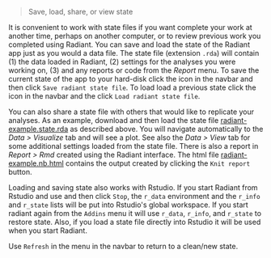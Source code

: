 > Save, load, share, or view state

It is convenient to work with state files if you want complete your work at another time, perhaps on another computer, or to review previous work you completed using Radiant. You can save and load the state of the Radiant app just as you would a data file. The state file (extension `.rda`) will contain (1) the data loaded in Radiant, (2) settings for the analyses you were working on, (3) and any reports or code from the _Report_ menu. To save the current state of the app to your hard-disk click the <i title='Save' class='fa fa-save'></i> icon in the navbar and then click `Save radiant state file`. To load load a previous state click the <i title='Save' class='fa fa-save'></i> icon in the navbar and the click `Load radiant state file`. 

You can also share a state file with others that would like to replicate your analyses. As an example, download and then load the state file [radiant-example.state.rda](https://radiant-rstats.github.io/docs/examples/radiant-example.state.rda) as described above. You will navigate automatically to the _Data > Visualize_ tab and will see a plot. See also the _Data > View_ tab for some additional settings loaded from the state file. There is also a report in _Report > Rmd_ created using the Radiant interface. The html file <a href="https://radiant-rstats.github.io/docs/examples/radiant-example.nb.html" target="_blank">radiant-example.nb.html</a> contains the output created by clicking the `Knit report` button.

Loading and saving state also works with Rstudio. If you start Radiant from Rstudio and use <i title='Power off' class='fa fa-power-off'></i> and then click `Stop`, the `r_data` environment and the `r_info` and `r_state` lists will be put into Rstudio's global workspace. If you start radiant again from the `Addins` menu it will use `r_data`, `r_info`, and `r_state` to restore state. Also, if you load a state file directly into Rstudio it will be used when you start Radiant.

Use `Refresh` in the <i title='Power off' class='fa fa-power-off'></i> menu in the navbar to return to a clean/new state.
